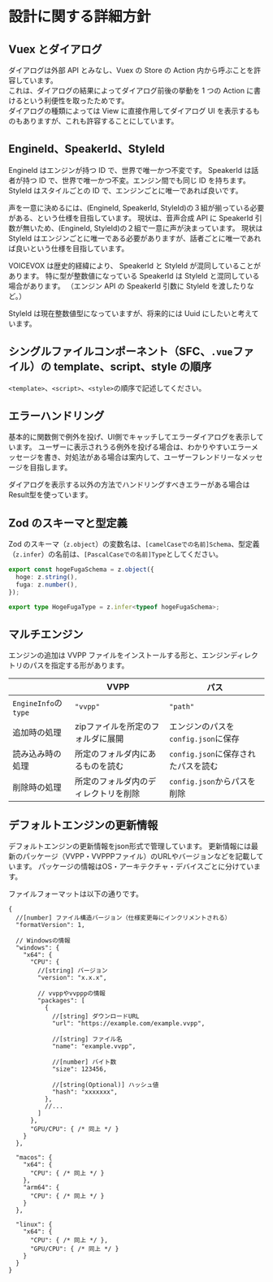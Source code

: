 # 設計に関する詳細方針

## Vuex とダイアログ

ダイアログは外部 API とみなし、Vuex の Store の Action 内から呼ぶことを許容しています。  
これは、ダイアログの結果によってダイアログ前後の挙動を 1 つの Action に書けるという利便性を取ったためです。  
ダイアログの種類によっては View に直接作用してダイアログ UI を表示するものもありますが、これも許容することにしています。

## EngineId、SpeakerId、StyleId

EngineId はエンジンが持つ ID で、世界で唯一かつ不変です。
SpeakerId は話者が持つ ID で、世界で唯一かつ不変。エンジン間でも同じ ID を持ちます。
StyleId はスタイルごとの ID で、エンジンごとに唯一であれば良いです。

声を一意に決めるには、(EngineId, SpeakerId, StyleId)の３組が揃っている必要がある、という仕様を目指しています。
現状は、音声合成 API に SpeakerId 引数が無いため、(EngineId, StyleId)の２組で一意に声が決まっています。
現状は StyleId はエンジンごとに唯一である必要がありますが、話者ごとに唯一であれば良いという仕様を目指しています。

VOICEVOX は歴史的経緯により、 SpeakerId と StyleId が混同していることがあります。
特に型が整数値になっている SpeakerId は StyleId と混同している場合があります。
（エンジン API の SpeakerId 引数に StyleId を渡したりなど。）

StyleId は現在整数値型になっていますが、将来的には Uuid にしたいと考えています。

## シングルファイルコンポーネント（SFC、`.vue`ファイル）の template、script、style の順序

`<template>`、`<script>`、`<style>`の順序で記述してください。

## エラーハンドリング

基本的に関数側で例外を投げ、UI側でキャッチしてエラーダイアログを表示しています。
ユーザーに表示されうる例外を投げる場合は、わかりやすいエラーメッセージを書き、対処法がある場合は案内して、ユーザーフレンドリーなメッセージを目指します。

ダイアログを表示する以外の方法でハンドリングすべきエラーがある場合はResult型を使っています。

## Zod のスキーマと型定義

Zod のスキーマ（`z.object`）の変数名は、`[camelCaseでの名前]Schema`、型定義（`z.infer`）の名前は、`[PascalCaseでの名前]Type`としてください。

```ts
export const hogeFugaSchema = z.object({
  hoge: z.string(),
  fuga: z.number(),
});

export type HogeFugaType = z.infer<typeof hogeFugaSchema>;
```

## マルチエンジン

エンジンの追加は VVPP ファイルをインストールする形と、エンジンディレクトリのパスを指定する形があります。

|                      | VVPP                                 | パス                                |
| -------------------- | ------------------------------------ | ----------------------------------- |
| `EngineInfo`の`type` | `"vvpp"`                             | `"path"`                            |
| 追加時の処理         | zipファイルを所定のフォルダに展開    | エンジンのパスを`config.json`に保存 |
| 読み込み時の処理     | 所定のフォルダ内にあるものを読む     | `config.json`に保存されたパスを読む |
| 削除時の処理         | 所定のフォルダ内のディレクトリを削除 | `config.json`からパスを削除         |

## デフォルトエンジンの更新情報

デフォルトエンジンの更新情報をjson形式で管理しています。
更新情報には最新のパッケージ（VVPP・VVPPPファイル）のURLやバージョンなどを記載しています。
パッケージの情報はOS・アーキテクチャ・デバイスごとに分けています。

ファイルフォーマットは以下の通りです。

```JSONC
{
  //[number] ファイル構造バージョン（仕様変更毎にインクリメントされる）
  "formatVersion": 1,

  // Windowsの情報
  "windows": {
    "x64": {
      "CPU": {
        //[string] バージョン
        "version": "x.x.x",

        // vvppやvvpppの情報
        "packages": [
          {
            //[string] ダウンロードURL
            "url": "https://example.com/example.vvpp",

            //[string] ファイル名
            "name": "example.vvpp",

            //[number] バイト数
            "size": 123456,

            //[string(Optional)] ハッシュ値
            "hash": "xxxxxxx",
          },
          //...
        ]
      },
      "GPU/CPU": { /* 同上 */ }
    }
  },

  "macos": {
    "x64": {
      "CPU": { /* 同上 */ }
    },
    "arm64": {
      "CPU": { /* 同上 */ }
    }
  },

  "linux": {
    "x64": {
      "CPU": { /* 同上 */ },
      "GPU/CPU": { /* 同上 */ }
    }
  }
}
```
